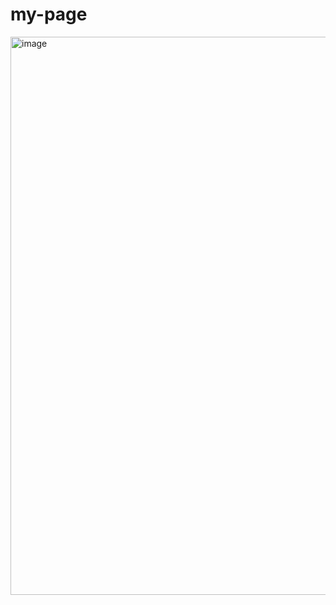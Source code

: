 # my-page

<img width="1913" height="893" alt="image" src="https://github.com/user-attachments/assets/440bb939-7d6e-44a0-8c58-2161893822e3" />
